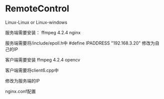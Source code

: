 # RemoteControl
Linux-Linux or Linux-windows

服务端需要安装：
ffmpeg 4.2.4
nginx

服务端需要将/include/epoll.h中
#define IPADDRESS "192.168.3.20"
修改为自己的IP

客户端需要安装
ffmpeg 4.2.4
opencv

客户端需要将client6.cpp中

修改为服务端的IP

nginx.conf配置
